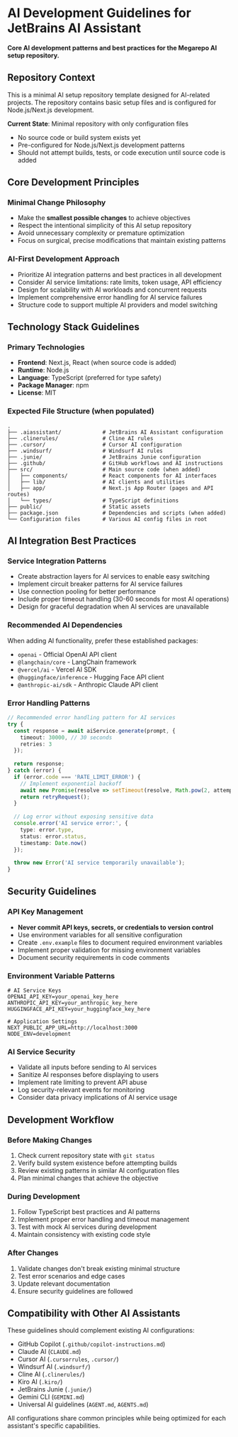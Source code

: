 # AI Development Guidelines for JetBrains AI Assistant

**Core AI development patterns and best practices for the Megarepo AI setup repository.**

## Repository Context

This is a minimal AI setup repository template designed for AI-related projects. The repository contains basic setup files and is configured for Node.js/Next.js development.

**Current State**: Minimal repository with only configuration files
- No source code or build system exists yet
- Pre-configured for Node.js/Next.js development patterns
- Should not attempt builds, tests, or code execution until source code is added

## Core Development Principles

### Minimal Change Philosophy
- Make the **smallest possible changes** to achieve objectives
- Respect the intentional simplicity of this AI setup repository
- Avoid unnecessary complexity or premature optimization
- Focus on surgical, precise modifications that maintain existing patterns

### AI-First Development Approach
- Prioritize AI integration patterns and best practices in all development
- Consider AI service limitations: rate limits, token usage, API efficiency
- Design for scalability with AI workloads and concurrent requests
- Implement comprehensive error handling for AI service failures
- Structure code to support multiple AI providers and model switching

## Technology Stack Guidelines

### Primary Technologies
- **Frontend**: Next.js, React (when source code is added)
- **Runtime**: Node.js
- **Language**: TypeScript (preferred for type safety)
- **Package Manager**: npm
- **License**: MIT

### Expected File Structure (when populated)
```
.
├── .aiassistant/             # JetBrains AI Assistant configuration
├── .clinerules/              # Cline AI rules
├── .cursor/                  # Cursor AI configuration
├── .windsurf/                # Windsurf AI rules
├── .junie/                   # JetBrains Junie configuration
├── .github/                  # GitHub workflows and AI instructions
├── src/                      # Main source code (when added)
│   ├── components/           # React components for AI interfaces
│   ├── lib/                  # AI clients and utilities
│   ├── app/                  # Next.js App Router (pages and API routes)
│   └── types/                # TypeScript definitions
├── public/                   # Static assets
├── package.json              # Dependencies and scripts (when added)
└── Configuration files       # Various AI config files in root
```

## AI Integration Best Practices

### Service Integration Patterns
- Create abstraction layers for AI services to enable easy switching
- Implement circuit breaker patterns for AI service failures
- Use connection pooling for better performance
- Include proper timeout handling (30-60 seconds for most AI operations)
- Design for graceful degradation when AI services are unavailable

### Recommended AI Dependencies
When adding AI functionality, prefer these established packages:
- `openai` - Official OpenAI API client
- `@langchain/core` - LangChain framework
- `@vercel/ai` - Vercel AI SDK
- `@huggingface/inference` - Hugging Face API client
- `@anthropic-ai/sdk` - Anthropic Claude API client

### Error Handling Patterns
```typescript
// Recommended error handling pattern for AI services
try {
  const response = await aiService.generate(prompt, {
    timeout: 30000, // 30 seconds
    retries: 3
  });
  
  return response;
} catch (error) {
  if (error.code === 'RATE_LIMIT_ERROR') {
    // Implement exponential backoff
    await new Promise(resolve => setTimeout(resolve, Math.pow(2, attempt) * 1000));
    return retryRequest();
  }
  
  // Log error without exposing sensitive data
  console.error('AI service error:', {
    type: error.type,
    status: error.status,
    timestamp: Date.now()
  });
  
  throw new Error('AI service temporarily unavailable');
}
```

## Security Guidelines

### API Key Management
- **Never commit API keys, secrets, or credentials to version control**
- Use environment variables for all sensitive configuration
- Create `.env.example` files to document required environment variables
- Implement proper validation for missing environment variables
- Document security requirements in code comments

### Environment Variable Patterns
```env
# AI Service Keys
OPENAI_API_KEY=your_openai_key_here
ANTHROPIC_API_KEY=your_anthropic_key_here
HUGGINGFACE_API_KEY=your_huggingface_key_here

# Application Settings
NEXT_PUBLIC_APP_URL=http://localhost:3000
NODE_ENV=development
```

### AI Service Security
- Validate all inputs before sending to AI services
- Sanitize AI responses before displaying to users
- Implement rate limiting to prevent API abuse
- Log security-relevant events for monitoring
- Consider data privacy implications of AI service usage

## Development Workflow

### Before Making Changes
1. Check current repository state with `git status`
2. Verify build system existence before attempting builds
3. Review existing patterns in similar AI configuration files
4. Plan minimal changes that achieve the objective

### During Development
1. Follow TypeScript best practices and AI patterns
2. Implement proper error handling and timeout management
3. Test with mock AI services during development
4. Maintain consistency with existing code style

### After Changes
1. Validate changes don't break existing minimal structure
2. Test error scenarios and edge cases
3. Update relevant documentation
4. Ensure security guidelines are followed

## Compatibility with Other AI Assistants

These guidelines should complement existing AI configurations:
- GitHub Copilot (`.github/copilot-instructions.md`)
- Claude AI (`CLAUDE.md`)
- Cursor AI (`.cursorrules`, `.cursor/`)
- Windsurf AI (`.windsurf/`)
- Cline AI (`.clinerules/`)
- Kiro AI (`.kiro/`)
- JetBrains Junie (`.junie/`)
- Gemini CLI (`GEMINI.md`)
- Universal AI guidelines (`AGENT.md`, `AGENTS.md`)

All configurations share common principles while being optimized for each assistant's specific capabilities.